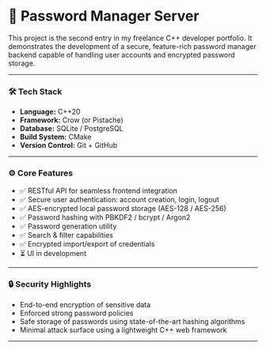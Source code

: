 # 🔐 Password Manager Server

This project is the second entry in my freelance C++ developer portfolio. It demonstrates the development of a secure, feature-rich password manager backend capable of handling user accounts and encrypted password storage.

---

### 🛠 Tech Stack

* **Language:** C++20
* **Framework:** Crow (or Pistache)
* **Database:** SQLite / PostgreSQL
* **Build System:** CMake
* **Version Control:** Git + GitHub

---

### ⚙️ Core Features

* ✅ RESTful API for seamless frontend integration
* ✅ Secure user authentication: account creation, login, logout
* ✅ AES-encrypted local password storage (AES-128 / AES-256)
* ✅ Password hashing with PBKDF2 / bcrypt / Argon2
* ✅ Password generation utility
* ✅ Search & filter capabilities
* ✅ Encrypted import/export of credentials
* ⏳ UI in development

---

### 🔒 Security Highlights

* End-to-end encryption of sensitive data
* Enforced strong password policies
* Safe storage of passwords using state-of-the-art hashing algorithms
* Minimal attack surface using a lightweight C++ web framework

---
